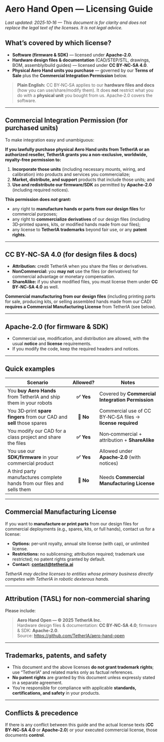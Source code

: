 # Aero Hand Open — Licensing Guide

_Last updated: 2025‑10‑16 — This document is for clarity and does not replace the legal text of the licenses. It is not legal advice._

## What’s covered by which license?

- **Software (firmware & SDK)** — licensed under **Apache‑2.0**.
- **Hardware design files & documentation** (CAD/STEP/STL, drawings, BOM, assembly/build guides) — licensed under **CC BY‑NC‑SA 4.0**.
- **Physical Aero Hand units you purchase** — governed by our **Terms of Sale** plus the **Commercial Integration Permission** below.

> **Plain English:** CC BY‑NC‑SA applies to our **hardware files and docs** (how you can use/share/modify them). It does **not** restrict what you do with a **physical unit** you bought from us. Apache‑2.0 covers the software.

---

## Commercial Integration Permission (for purchased units)

To make integration easy and unambiguous:

**If you lawfully purchase physical Aero Hand units from TetherIA or an authorized reseller, TetherIA grants you a non‑exclusive, worldwide, royalty‑free permission to:**
1. **Incorporate those units** (including necessary mounts, wiring, and calibration) into products and services you commercialize;
2. **Market, distribute, and support** products that include those units; and
3. **Use and redistribute our firmware/SDK** as permitted by **Apache‑2.0** (including required notices).

**This permission does _not_ grant:**
- any right to **manufacture hands or parts from our design files** for commercial purposes;
- any right to **commercialize derivatives** of our design files (including 3D‑printed spares, kits, or modified hands made from our files);
- any license to **TetherIA trademarks** beyond fair use, or any **patent rights**.

---

## CC BY‑NC‑SA 4.0 (for design files & docs)

- **Attribution:** credit TetherIA when you share the files or derivatives.
- **NonCommercial:** you **may not** use the files (or derivatives) for commercial advantage or monetary compensation.
- **ShareAlike:** if you share modified files, you must license them under **CC BY‑NC‑SA 4.0** as well.

**Commercial manufacturing from our design files** (including printing parts for sale, producing kits, or selling assembled hands made from our CAD) **requires a Commercial Manufacturing License** from TetherIA (see below).

---

## Apache‑2.0 (for firmware & SDK)

- Commercial use, modification, and distribution are allowed, with the usual **notice** and **license** requirements.
- If you modify the code, keep the required headers and notices.

---

## Quick examples

| Scenario | Allowed? | Notes |
|---|:---:|---|
| You **buy Aero Hands** from TetherIA and ship them in your robots | **✅ Yes** | Covered by **Commercial Integration Permission** |
| You 3D‑print **spare fingers** from our CAD and **sell** those spares | **🚫 No** | Commercial use of CC BY‑NC‑SA files → **license required** |
| You modify our CAD for a class project and share the files | **✅ Yes** | Non‑commercial + attribution + **ShareAlike** |
| You use our **SDK/firmware** in your commercial product | **✅ Yes** | Allowed under **Apache‑2.0** (with notices) |
| A third party manufactures complete hands from our files and sells them | **🚫 No** | Needs **Commercial Manufacturing License** |

---

## Commercial Manufacturing License

If you want to **manufacture or print parts** from our design files for commercial deployments (e.g., spares, kits, or full hands), contact us for a license:

- **Options:** per‑unit royalty, annual site license (with cap), or unlimited license.
- **Restrictions:** no sublicensing; attribution required; trademark use restricted; no patent rights granted by default.
- **Contact:** **contact@tetheria.ai**

_TetherIA may decline licenses to entities whose primary business directly competes with TetherIA in robotic dexterous hands._

---

## Attribution (TASL) for non‑commercial sharing

Please include:

> **Aero Hand Open — © 2025 TetherIA Inc.**  
> Hardware design files & documentation: **CC BY‑NC‑SA 4.0**; firmware & SDK: **Apache‑2.0**.  
> Source: https://github.com/TetherIA/aero-hand-open

---

## Trademarks, patents, and safety

- This document and the above licenses **do not grant trademark rights**; use “TetherIA” and related marks only as factual references.
- **No patent rights** are granted by this document unless expressly stated in a separate agreement.
- You’re responsible for compliance with applicable **standards, certifications, and safety** in your products.

---

## Conflicts & precedence

If there is any conflict between this guide and the actual license texts (**CC BY‑NC‑SA 4.0** or **Apache‑2.0**) or your executed commercial license, those documents **control**.

